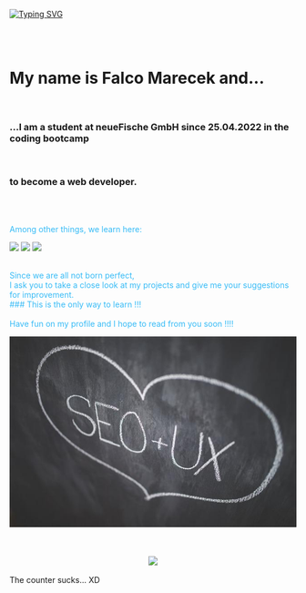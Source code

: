 [![Typing SVG](https://readme-typing-svg.herokuapp.com/?lines=HELLO+&+WELCOME+to+my+Profile;Take+a+look+around)](https://git.io/typing-svg)

<br>
<br>

# My name is Falco Marecek and...

<br>


 ### ...I am a student at neueFische GmbH since 25.04.2022 in the coding bootcamp
 <br>

 ### to become a web developer.

<br>
<br>
<p style="color:#36BBF6">Among other things, we learn here:</p>
<span >
	<img  src="https://img.shields.io/badge/-HTML5-E34F26?style=flat-square&logo=html5&logoColor=white" />
	<img  src="https://img.shields.io/badge/-CSS3-1572B6?style=flat-square&logo=css3" />
	<img  src="https://img.shields.io/badge/-JavaScript-oringe?style=flat-square&logo=javascript" />
</span>
<br>
<br>

<p style="color:#36BBF6">Since we are all not born perfect, <br>
I ask you to take a close look at my projects and give me your suggestions for improvement. 
<br>
### This is the only way to learn !!!
<br>
<br>
Have fun on my profile and I hope to read from you soon !!!!
</p>

![Picture of SEO & UX Love](pic/freepic.jpg)
<br>
<br>
<br>
<div align="center">
	<img  src="https://visitor-badge.glitch.me/badge?page_id=sun0225SUN" />
</div>

The counter sucks... XD





<!--
**Falconiac/Falconiac** is a ✨ _special_ ✨ repository because its `README.md` (this file) appears on your GitHub profile.

Here are some ideas to get you started:

- 🔭 I’m currently working on ...
- 🌱 I’m currently learning ...
- 👯 I’m looking to collaborate on ...
- 🤔 I’m looking for help with ...
- 💬 Ask me about ...
- 📫 How to reach me: ...
- 😄 Pronouns: ...
- ⚡ Fun fact: ...
-->
